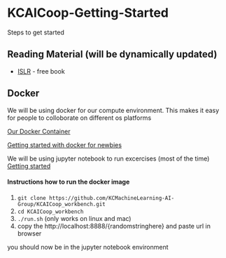 # KCAICoop-Getting-Started
Steps to get started

## Reading Material (will be dynamically updated)
- [ISLR](http://www-bcf.usc.edu/~gareth/ISL/) - free book

## Docker
We will be using docker for our compute environment. This makes it easy for people to colloborate on different os platforms

[Our Docker Container](https://github.com/KCMachineLearning-AI-Group/KCAICoop_workbench)

[Getting started with docker for newbies](https://docs.docker.com/get-started/)

We will be using jupyter notebook to run excercises (most of the time) [Getting started](http://jupyter.org/index.html)

#### Instructions how to run the docker image
1. `git clone https://github.com/KCMachineLearning-AI-Group/KCAICoop_workbench.git`
2. `cd KCAICoop_workbench`
3. `./run.sh` (only works on linux and mac)
4. copy the http://localhost:8888/{randomstringhere} and paste url in browser

you should now be in the jupyter notebook environment
